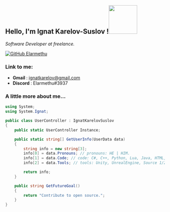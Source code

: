 <h2> Hello, I'm Ignat Karelov-Suslov !<img src="https://media.giphy.com/media/mGcNjsfWAjY5AEZNw6/giphy.gif" width="90"> </h2>
<p><em> Software Developer at freelance. </em></p>

[![GitHub Elarmethu](https://img.shields.io/github/followers/elarmethu?label=follow&style=social)](https://github.com/Elarmethu)

### Link to me:
* <b> Gmail </b>: ignatkarelov@gmail.com
* <b> Discord </b>: Elarmethu#3937


### A little more about me... ###

```c#
using System;
using System.Ignat;

public class UserController : IgnatKarelovSuslov 
{
	public static UserController Instance;

	public static string[] GetUserInfo(UserData data)
	{
		string info = new string[3];
		info[0] = data.Pronouns; // pronouns: HE | HIM.
		info[1] = data.Code; // code: C#, C++, Python, Lua, Java, HTML, CSS.
		info[2] = data.Tools; // tools: Unity, UnrealEngine, Source 1/2, Styled-Components, Node.

		return info;
	}

	public string GetFutureGoal()
	{
		return "Contribute to open source.";
	}
}
```
